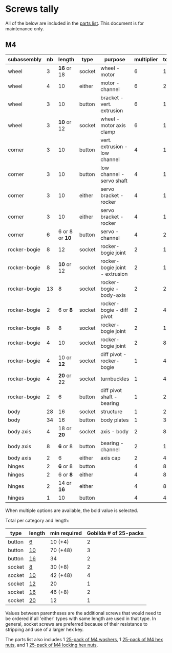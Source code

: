 # Screws tally

All of the below are included in the [parts list](parts_list/README.md). This document is for maintenance only.

## M4

| subassembly  | nb  | length           | type   | purpose                        | multiplier | total |
| ------------ | --- | ---------------- | ------ | ------------------------------ | ---------- | ----- |
| wheel        | 3   | **16** or 18     | socket | wheel - motor                  | 6          | 18    |
| wheel        | 4   | 10               | either | motor - channel                | 6          | 24    |
| wheel        | 3   | 10               | button | bracket - vert. extrusion      | 6          | 18    |
| wheel        | 3   | **10** or 12     | socket | wheel - motor axis clamp       | 6          | 18    |
| corner       | 3   | 10               | button | vert. extrusion - low channel  | 4          | 12    |
| corner       | 3   | 10               | button | low channel - servo shaft      | 4          | 12    |
| corner       | 3   | 10               | either | servo bracket - rocker         | 4          | 12    |
| corner       | 3   | 10               | either | servo bracket - rocker         | 4          | 12    |
| corner       | 6   | 6 or 8 or **10** | button | servo - channel                | 4          | 24    |
| rocker-bogie | 8   | 12               | socket | rocker-bogie joint             | 2          | 16    |
| rocker-bogie | 8   | **10** or 12     | socket | rocker-bogie joint - extrusion | 2          | 16    |
| rocker-bogie | 13  | 8                | socket | rocker-bogie - body-axis       | 2          | 26    |
| rocker-bogie | 2   | 6 or **8**       | socket | rocker-bogie - diff pivot      | 2          | 4     |
| rocker-bogie | 8   | 8                | socket | rocker-bogie joint             | 2          | 16    |
| rocker-bogie | 4   | 10               | socket | rocker-bogie joint             | 2          | 8     |
| rocker-bogie | 4   | 10 or **12**     | socket | diff pivot - rocker-bogie      | 1          | 4     |
| rocker-bogie | 4   | **20** or 22     | socket | turnbuckles                    | 1          | 4     |
| rocker-bogie | 2   | 6                | button | diff pivot shaft - bearing     | 1          | 2     |
| body         | 28  | 16               | socket | structure                      | 1          | 28    |
| body         | 34  | 16               | button | body plates                    | 1          | 34    |
| body axis    | 4   | 18 or **20**     | socket | axis - body                    | 2          | 8     |
| body axis    | 8   | **6** or 8       | button | bearing - channel              | 2          | 16    |
| body axis    | 2   | 6                | either | axis cap                       | 2          | 4     |
| hinges       | 2   | **6** or 8       | button |                                | 4          | 8     |
| hinges       | 2   | 6 or **8**       | either |                                | 4          | 8     |
| hinges       | 2   | 14 or **16**     | either |                                | 4          | 8     |
| hinges       | 1   | 10               | button |                                | 4          | 4     |

When multiple options are available, the bold value is selected.

Total per category and length:

| type   | length                                                                                                        | min required | Gobilda # of 25-packs |
| ------ | ------------------------------------------------------------------------------------------------------------- | ------------ | --------------------- |
| button | [6](https://www.gobilda.com/2802-series-zinc-plated-steel-button-head-screw-m4-x-0-7mm-6mm-length-25-pack/)   | 10 (+4)      | 2                     |
| button | [10](https://www.gobilda.com/2802-series-zinc-plated-steel-button-head-screw-m4-x-0-7mm-10mm-length-25-pack/) | 70 (+48)     | 3                     |
| button | [16](https://www.gobilda.com/2802-series-zinc-plated-steel-button-head-screw-m4-x-0-7mm-16mm-length-25-pack/) | 34           | 2                     |
| socket | [8](https://www.gobilda.com/2800-series-zinc-plated-steel-socket-head-screw-m4-x-0-7mm-8mm-length-25-pack/)   | 30 (+8)      | 2                     |
| socket | [10](https://www.gobilda.com/2800-series-zinc-plated-steel-socket-head-screw-m4-x-0-7mm-10mm-length-25-pack/) | 42 (+48)     | 4                     |
| socket | [12](https://www.gobilda.com/2800-series-zinc-plated-steel-socket-head-screw-m4-x-0-7mm-12mm-length-25-pack/) | 20           | 1                     |
| socket | [16](https://www.gobilda.com/2800-series-zinc-plated-steel-socket-head-screw-m4-x-0-7mm-16mm-length-25-pack/) | 46 (+8)      | 2                     |
| socket | [20](https://www.gobilda.com/2800-series-zinc-plated-steel-socket-head-screw-m4-x-0-7mm-20mm-length-25-pack/) | 12           | 1                     |

Values between parentheses are the additional screws that would need to be ordered if all 'either' types with same length are used in that type. In general, socket screws are preferred because of their resistance to stripping and use of a larger hex key.

The parts list also includes 1 [25-pack of M4 washers](https://www.gobilda.com/2801-series-zinc-plated-steel-washer-4mm-id-x-8mm-od-25-pack/), 1 [25-pack of M4 hex nuts](https://www.gobilda.com/2811-series-zinc-plated-steel-hex-nut-m4-x-0-7mm-7mm-hex-25-pack/), and 1 [25-pack of M4 locking hex nuts](https://www.gobilda.com/2812-series-zinc-plated-steel-nylon-insert-locknut-m4-x-0-7mm-7mm-hex-25-pack/).
